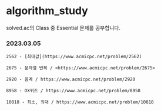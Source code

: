 # algorithm_study

solved.ac의 Class 중 Essential 문제를 공부합니다.

### 2023.03.05

```
2562 - [최대값](https://www.acmicpc.net/problem/2562)

2675 - 문자열 반복 / <https://www.acmicpc.net/problem/2675>

2920 - 음계 / https://www.acmicpc.net/problem/2920

8958 - OX퀴즈 / https://www.acmicpc.net/problem/8958

10818 - 최소, 최대 / https://www.acmicpc.net/problem/10818
```
